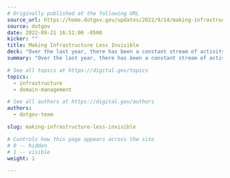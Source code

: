 ```yaml
---
# Originally published at the following URL
source_url: https://home.dotgov.gov/updates/2022/9/14/making-infrastructure-less-invisible
source: dotgov
date: 2022-09-21 16:51:00 -0500
kicker: ""
title: Making Infrastructure Less Invisible
deck: "Over the last year, there has been a constant stream of activity at the .gov registry, but most of it hasn't been on display. This post highlights some of the work to make .gov the most boringly secure, conventionally unconventional domain for governments."
summary: "Over the last year, there has been a constant stream of activity at the .gov registry, but most of it hasn't been on display. This post highlights some of the work to make .gov the most boringly secure, conventionally unconventional domain for governments."

# See all topics at https://digital.gov/topics
topics:
  - infrastructure
  - domain-management

# See all authors at https://digital.gov/authors
authors:
  - dotgov-team

slug: making-infrastructure-less-invisible

# Controls how this page appears across the site
# 0 -- hidden
# 1 -- visible
weight: 1

---
```

